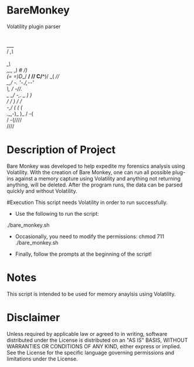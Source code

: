 # BareMonkey
Volatility plugin parser<br>
                            <br>             
                         ___	        
                        / _,\	     <br>   
                        \_\	        
             ,,,,    _,_)  #      /)	
            (= =)D__/    __/     //	
           C/^__)/     _(    ___//	
             \_,/  -.   '-._/,--'	        
       _\\_,  /           -//.	        
        \_ \_/  -,._ _     ) )	        
          \/    /    )    / /	        
          \-__,/    (    ( (	        
                     \.__,-)\_
                      )\_ / -(	        
                     / -(////	        
                    ////	                
                                          


# Description of Project

Bare Monkey was developed to help expedite my forensics analysis using Volatility. With the creation of Bare Monkey, one can run all possible plug-ins against a memory capture using Volatility and anything not returning anything, will be deleted. After the program runs, the data can be parsed quickly and without Volatility.

#Execution
This script needs Volatility in order to run successfully.

- Use the following to run the script:

./bare_monkey.sh


- Occasionally, you need to modify the permissions: chmod 711 ./bare_monkey.sh

- Finally, follow the prompts at the beginning of the script!

# Notes <br>

This script is intended to be used for memory anaylsis using Volatility.

# Disclaimer <br>

Unless required by applicable law or agreed to in writing, software distributed under the License is distributed on an "AS IS" BASIS, WITHOUT WARRANTIES OR CONDITIONS OF ANY KIND, either express or implied. See the License for the specific language governing permissions and limitations under the License.
